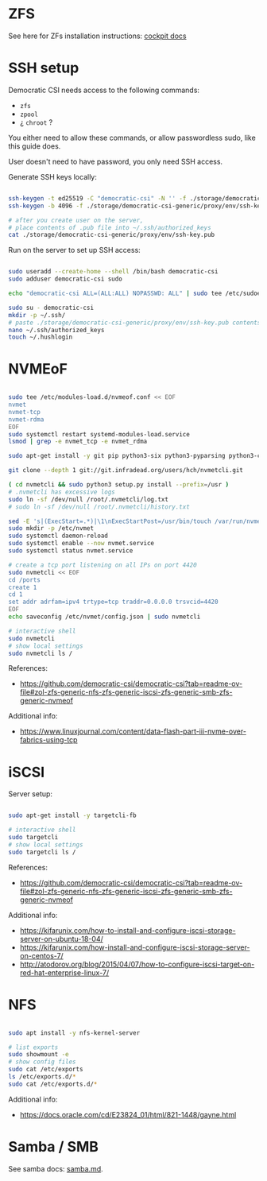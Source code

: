 
# ZFS

See here for ZFs installation instructions: [cockpit docs](../../../docs/cockpit/cockpit.md#zfs)

# SSH setup

Democratic CSI needs access to the following  commands:
- `zfs`
- `zpool`
- ¿ `chroot` ?

You either need to allow these commands,
or allow passwordless sudo, like this guide does.

User doesn't need to have password, you only need SSH access.

Generate SSH keys locally:

```bash

ssh-keygen -t ed25519 -C "democratic-csi" -N '' -f ./storage/democratic-csi-generic/proxy/env/ssh-key
ssh-keygen -b 4096 -f ./storage/democratic-csi-generic/proxy/env/ssh-key

# after you create user on the server,
# place contents of .pub file into ~/.ssh/authorized_keys
cat ./storage/democratic-csi-generic/proxy/env/ssh-key.pub

```

Run on the server to set up SSH access:

```bash

sudo useradd --create-home --shell /bin/bash democratic-csi
sudo adduser democratic-csi sudo

echo "democratic-csi ALL=(ALL:ALL) NOPASSWD: ALL" | sudo tee /etc/sudoers.d/democratic-csi

sudo su - democratic-csi
mkdir -p ~/.ssh/
# paste ./storage/democratic-csi-generic/proxy/env/ssh-key.pub contents into authorized_keys
nano ~/.ssh/authorized_keys
touch ~/.hushlogin

```

# NVMEoF

```bash

sudo tee /etc/modules-load.d/nvmeof.conf << EOF
nvmet
nvmet-tcp
nvmet-rdma
EOF
sudo systemctl restart systemd-modules-load.service
lsmod | grep -e nvmet_tcp -e nvmet_rdma

sudo apt-get install -y git pip python3-six python3-pyparsing python3-configshell-fb

git clone --depth 1 git://git.infradead.org/users/hch/nvmetcli.git

( cd nvmetcli && sudo python3 setup.py install --prefix=/usr )
# .nvmetcli has excessive logs
sudo ln -sf /dev/null /root/.nvmetcli/log.txt
# sudo ln -sf /dev/null /root/.nvmetcli/history.txt

sed -E 's|(ExecStart=.*)|\1\nExecStartPost=/usr/bin/touch /var/run/nvmet-config-loaded|' ./nvmetcli/nvmet.service | sudo tee /etc/systemd/system/nvmet.service
sudo mkdir -p /etc/nvmet
sudo systemctl daemon-reload
sudo systemctl enable --now nvmet.service
sudo systemctl status nvmet.service

# create a tcp port listening on all IPs on port 4420
sudo nvmetcli << EOF
cd /ports
create 1
cd 1
set addr adrfam=ipv4 trtype=tcp traddr=0.0.0.0 trsvcid=4420
EOF
echo saveconfig /etc/nvmet/config.json | sudo nvmetcli

# interactive shell
sudo nvmetcli
# show local settings
sudo nvmetcli ls /

```

References:
- https://github.com/democratic-csi/democratic-csi?tab=readme-ov-file#zol-zfs-generic-nfs-zfs-generic-iscsi-zfs-generic-smb-zfs-generic-nvmeof

Additional info:
- https://www.linuxjournal.com/content/data-flash-part-iii-nvme-over-fabrics-using-tcp

# iSCSI

Server setup:

```bash

sudo apt-get install -y targetcli-fb

# interactive shell
sudo targetcli
# show local settings
sudo targetcli ls /

```

References:
- https://github.com/democratic-csi/democratic-csi?tab=readme-ov-file#zol-zfs-generic-nfs-zfs-generic-iscsi-zfs-generic-smb-zfs-generic-nvmeof

Additional info:
- https://kifarunix.com/how-to-install-and-configure-iscsi-storage-server-on-ubuntu-18-04/
- https://kifarunix.com/how-install-and-configure-iscsi-storage-server-on-centos-7/
- http://atodorov.org/blog/2015/04/07/how-to-configure-iscsi-target-on-red-hat-enterprise-linux-7/

# NFS

```bash

sudo apt install -y nfs-kernel-server

# list exports
sudo showmount -e
# show config files
sudo cat /etc/exports
ls /etc/exports.d/*
sudo cat /etc/exports.d/*

```

Additional info:
- https://docs.oracle.com/cd/E23824_01/html/821-1448/gayne.html

# Samba / SMB

See samba docs: [samba.md](../../../docs/samba.md).
